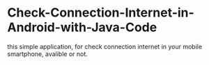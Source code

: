 # Check-Connection-Internet-in-Android-with-Java-Code
this simple application, for check connection internet in your mobile smartphone, avalible or not. 

